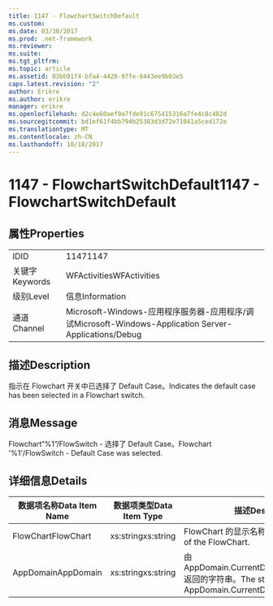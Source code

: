 ```yaml
---
title: 1147 - FlowchartSwitchDefault
ms.custom: 
ms.date: 03/30/2017
ms.prod: .net-framework
ms.reviewer: 
ms.suite: 
ms.tgt_pltfrm: 
ms.topic: article
ms.assetid: 03bb91f4-bfa4-4420-97fe-8443ee9b03e5
caps.latest.revision: "2"
author: Erikre
ms.author: erikre
manager: erikre
ms.openlocfilehash: d2c4e60aef9a7fde91c675415316a7fe4c8c482d
ms.sourcegitcommit: bd1ef61f4bb794b25383d3d72e71041a5ced172e
ms.translationtype: MT
ms.contentlocale: zh-CN
ms.lasthandoff: 10/18/2017
---
```

# <a name="1147---flowchartswitchdefault"></a><span data-ttu-id="6e501-102">1147 - FlowchartSwitchDefault</span><span class="sxs-lookup"><span data-stu-id="6e501-102">1147 - FlowchartSwitchDefault</span></span>
## <a name="properties"></a><span data-ttu-id="6e501-103">属性</span><span class="sxs-lookup"><span data-stu-id="6e501-103">Properties</span></span>  
  
|||  
|-|-|  
|<span data-ttu-id="6e501-104">ID</span><span class="sxs-lookup"><span data-stu-id="6e501-104">ID</span></span>|<span data-ttu-id="6e501-105">1147</span><span class="sxs-lookup"><span data-stu-id="6e501-105">1147</span></span>|  
|<span data-ttu-id="6e501-106">关键字</span><span class="sxs-lookup"><span data-stu-id="6e501-106">Keywords</span></span>|<span data-ttu-id="6e501-107">WFActivities</span><span class="sxs-lookup"><span data-stu-id="6e501-107">WFActivities</span></span>|  
|<span data-ttu-id="6e501-108">级别</span><span class="sxs-lookup"><span data-stu-id="6e501-108">Level</span></span>|<span data-ttu-id="6e501-109">信息</span><span class="sxs-lookup"><span data-stu-id="6e501-109">Information</span></span>|  
|<span data-ttu-id="6e501-110">通道</span><span class="sxs-lookup"><span data-stu-id="6e501-110">Channel</span></span>|<span data-ttu-id="6e501-111">Microsoft-Windows-应用程序服务器-应用程序/调试</span><span class="sxs-lookup"><span data-stu-id="6e501-111">Microsoft-Windows-Application Server-Applications/Debug</span></span>|  
  
## <a name="description"></a><span data-ttu-id="6e501-112">描述</span><span class="sxs-lookup"><span data-stu-id="6e501-112">Description</span></span>  
 <span data-ttu-id="6e501-113">指示在 Flowchart 开关中已选择了 Default Case。</span><span class="sxs-lookup"><span data-stu-id="6e501-113">Indicates the default case has been selected in a Flowchart switch.</span></span>  
  
## <a name="message"></a><span data-ttu-id="6e501-114">消息</span><span class="sxs-lookup"><span data-stu-id="6e501-114">Message</span></span>  
 <span data-ttu-id="6e501-115">Flowchart“%1”/FlowSwitch - 选择了 Default Case。</span><span class="sxs-lookup"><span data-stu-id="6e501-115">Flowchart '%1'/FlowSwitch - Default Case was selected.</span></span>  
  
## <a name="details"></a><span data-ttu-id="6e501-116">详细信息</span><span class="sxs-lookup"><span data-stu-id="6e501-116">Details</span></span>  
  
|<span data-ttu-id="6e501-117">数据项名称</span><span class="sxs-lookup"><span data-stu-id="6e501-117">Data Item Name</span></span>|<span data-ttu-id="6e501-118">数据项类型</span><span class="sxs-lookup"><span data-stu-id="6e501-118">Data Item Type</span></span>|<span data-ttu-id="6e501-119">描述</span><span class="sxs-lookup"><span data-stu-id="6e501-119">Description</span></span>|  
|--------------------|--------------------|-----------------|  
|<span data-ttu-id="6e501-120">FlowChart</span><span class="sxs-lookup"><span data-stu-id="6e501-120">FlowChart</span></span>|<span data-ttu-id="6e501-121">xs:string</span><span class="sxs-lookup"><span data-stu-id="6e501-121">xs:string</span></span>|<span data-ttu-id="6e501-122">FlowChart 的显示名称。</span><span class="sxs-lookup"><span data-stu-id="6e501-122">The display name of the FlowChart.</span></span>|  
|<span data-ttu-id="6e501-123">AppDomain</span><span class="sxs-lookup"><span data-stu-id="6e501-123">AppDomain</span></span>|<span data-ttu-id="6e501-124">xs:string</span><span class="sxs-lookup"><span data-stu-id="6e501-124">xs:string</span></span>|<span data-ttu-id="6e501-125">由 AppDomain.CurrentDomain.FriendlyName 返回的字符串。</span><span class="sxs-lookup"><span data-stu-id="6e501-125">The string returned by AppDomain.CurrentDomain.FriendlyName.</span></span>|
